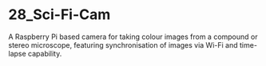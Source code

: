 # 28_Sci-Fi-Cam
A Raspberry Pi  based camera for taking colour images from a compound or stereo microscope, featuring synchronisation of images via Wi-Fi and time-lapse capability.
